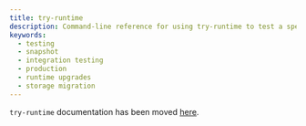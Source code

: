 ```yaml
---
title: try-runtime
description: Command-line reference for using try-runtime to test a specified runtime state against a production snapshot of chain state.
keywords:
  - testing
  - snapshot
  - integration testing
  - production
  - runtime upgrades
  - storage migration
---
```


`try-runtime` documentation has been moved [here](https://paritytech.github.io/try-runtime-cli/try_runtime).
